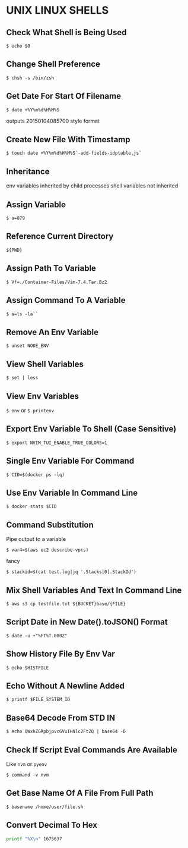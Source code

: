 # UNIX LINUX SHELLS

## Check What Shell is Being Used

```console
$ echo $0
```

## Change Shell Preference

```console
$ chsh -s /bin/zsh
```

## Get Date For Start Of Filename

```console
$ date +%Y%m%d%H%M%S
```

outputs 20150104085700 style format

## Create New File With Timestamp

```console
$ touch date +%Y%m%d%H%M%S`-add-fields-idptable.js`
```

## Inheritance

env variables inherited by child processes
shell variables not inherited

## Assign Variable

```console
$ a=879
```

## Reference Current Directory

```console
${PWD}
```

## Assign Path To Variable

```console
$ Vf=./Container-Files/Vim-7.4.Tar.Bz2
```

## Assign Command To A Variable

```console
$ a=ls -la``
```

## Remove An Env Variable

```console
$ unset NODE_ENV
```

## View Shell Variables

```console
$ set | less
```

## View Env Variables

`$ env`
or
`$ printenv`

## Export Env Variable To Shell (Case Sensitive)

```console
$ export NVIM_TUI_ENABLE_TRUE_COLORS=1
```

## Single Env Variable For Command

```console
$ CID=$(docker ps -lq)
```

## Use Env Variable In Command Line

```console
$ docker stats $CID
```

## Command Substitution

Pipe output to a variable

```console
$ var4=$(aws ec2 describe-vpcs)
```

fancy

```console
$ stackid=$(cat test.log|jq '.Stacks[0].StackId')
```

## Mix Shell Variables And Text In Command Line

```console
$ aws s3 cp testfile.txt ${BUCKET}base/{FILE}
```

## Script Date in New Date().toJSON() Format

```console
$ date -u +"%FT%T.000Z"
```

## Show History File By Env Var

```console
$ echo $HISTFILE
```

## Echo Without A Newline Added

```console
$ printf $FILE_SYSTEM_ID
```

## Base64 Decode From STD IN

```console
$ echo QWxhZGRpbjpvcGVuIHNlc2FtZQ | base64 -D
```

## Check If Script Eval Commands Are Available

Like `nvm` or `pyenv`

```console
$ command -v nvm
```

## Get Base Name Of A File From Full Path

```console
$ basename /home/user/file.sh
```

## Convert Decimal To Hex

```sh
printf "%X\n" 1675637
```
